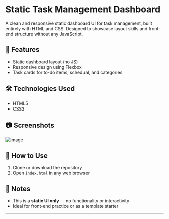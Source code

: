 # Static Task Management Dashboard

A clean and responsive static dashboard UI for task management, built entirely with HTML and CSS. Designed to showcase layout skills and front-end structure without any JavaScript.

## 🧩 Features
- Static dashboard layout (no JS)
- Responsive design using Flexbox
- Task cards for to-do items, schedual, and categories

## 🛠️ Technologies Used
- HTML5
- CSS3 
## 📷 Screenshots
![image](https://github.com/user-attachments/assets/d476b53c-6806-464a-8edb-7498f53f3897)

## 🚀 How to Use
1. Clone or download the repository
2. Open `index.html` in any web browser


## 📝 Notes
- This is a **static UI only** — no functionality or interactivity
- Ideal for front-end practice or as a template starter

---

